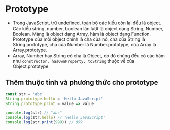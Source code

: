 # Prototype
- Trong JavaScript, trừ undefined, toàn bộ các kiểu còn lại đều là object. Các kiểu string, number, boolean lần lượt là object dạng String, Number, Boolean. Mảng là object dạng Array, hàm là object dạng Function. Prototype của mỗi object chính là cha của nó, cha của String là String.prototype, cha của Number là Number.prototype, của Array là Array.prototype.
- Array, Number hay String có cha là Object, do đó chúng đều có các hàm như `constructor, hasOwnProperty, toString` thuộc về của Object.prototype.

## Thêm thuộc tính và phương thức cho prototype
```js
const str = 'abc'
String.prototype.hello = 'Hello JavaScript'
String.prototype.print = value => value

console.log(str) // "abc"
console.log(str.hello) // "Hello JavaScript"
console.log(str.print(999)) // 999
```
